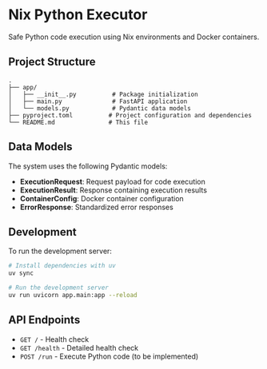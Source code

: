 # Nix Python Executor

Safe Python code execution using Nix environments and Docker containers.

## Project Structure

```
.
├── app/
│   ├── __init__.py          # Package initialization
│   ├── main.py              # FastAPI application
│   └── models.py            # Pydantic data models
├── pyproject.toml          # Project configuration and dependencies
└── README.md               # This file
```

## Data Models

The system uses the following Pydantic models:

- **ExecutionRequest**: Request payload for code execution
- **ExecutionResult**: Response containing execution results
- **ContainerConfig**: Docker container configuration
- **ErrorResponse**: Standardized error responses

## Development

To run the development server:

```bash
# Install dependencies with uv
uv sync

# Run the development server
uv run uvicorn app.main:app --reload
```

## API Endpoints

- `GET /` - Health check
- `GET /health` - Detailed health check
- `POST /run` - Execute Python code (to be implemented)